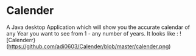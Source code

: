 # Calender
A Java desktop Application which will show you the accurate calendar of any Year you want to see from 1 - any number of years. 
It looks like :
![Calenderr}(https://github.com/adi0603/Calender/blob/master/calender.png)
